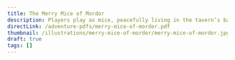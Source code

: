 ```yaml
---
title: The Merry Mice of Mordor
description: Players play as mice, peacefully living in the tavern’s basement. One day an evil cat, the Dark Lord’s familiar, lays waste to their village and kidnaps several mice. The players must follow the cat to the Dark Citadel, find a way to defeat it, and rescue its victims.
directLink: /adventure-pdfs/merry-mice-of-mordor.pdf
thumbnail: /illustrations/merry-mice-of-mordor/merry-mice-of-mordor.jpg
draft: true
tags: []
---
```

